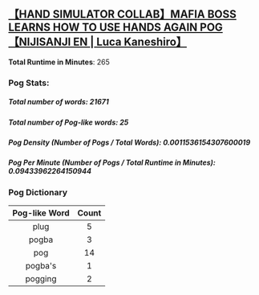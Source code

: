 ## [【HAND SIMULATOR COLLAB】MAFIA BOSS LEARNS HOW TO USE HANDS AGAIN POG【NIJISANJI EN | Luca Kaneshiro】](https://www.youtube.com/watch?v=zl7s82XvgD4)
**Total Runtime in Minutes**: 265

### **Pog Stats:**

##### **Total number of words**: 21671

##### **Total number of Pog-like words**: 25

##### **Pog Density (Number of Pogs / Total Words)**: 0.0011536154307600019

##### **Pog Per Minute (Number of Pogs / Total Runtime in Minutes)**: 0.09433962264150944

### **Pog Dictionary**
**Pog-like Word** | **Count**
:---: | :---:
plug | 5
pogba | 3
pog | 14
pogba's | 1
pogging | 2
